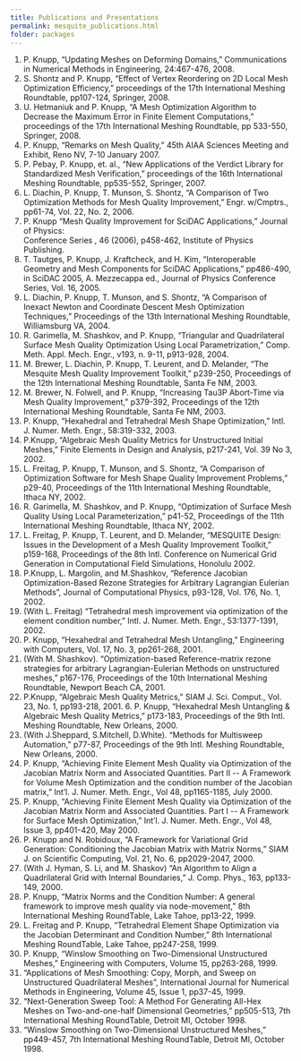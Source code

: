 ```yaml
---
title: Publications and Presentations
permalink: mesquite_publications.html
folder: packages
---
```


1.  P. Knupp, “Updating Meshes on Deforming Domains,” Communications in Numerical Methods in Engineering, 24:467-476, 2008.
2.  S. Shontz and P. Knupp, “Effect of Vertex Reordering on 2D Local Mesh Optimization Efficiency,” proceedings of the 17th International Meshing Roundtable, pp107-124, Springer, 2008.
3.  U. Hetmaniuk and P. Knupp, “A Mesh Optimization Algorithm to Decrease the Maximum Error in Finite Element Computations,” proceedings of the 17th International Meshing Roundtable, pp 533-550, Springer, 2008.
4.  P. Knupp, “Remarks on Mesh Quality,” 45th AIAA Sciences Meeting and Exhibit, Reno NV, 7-10 January 2007.
5.  P. Pebay, P. Knupp, et. al., “New Applications of the Verdict Library for Standardized Mesh Verification,” proceedings of the 16th International Meshing Roundtable, pp535-552, Springer, 2007.
6.  L. Diachin, P. Knupp, T. Munson, S. Shontz, “A Comparison of Two Optimization Methods for Mesh Quality Improvement,” Engr. w/Cmptrs., pp61-74, Vol. 22, No. 2, 2006.
7.  P. Knupp “Mesh Quality Improvement for SciDAC Applications,” Journal of Physics:  
    Conference Series , 46 (2006), p458-462, Institute of Physics Publishing.
8.  T. Tautges, P. Knupp, J. Kraftcheck, and H. Kim, “Interoperable Geometry and Mesh Components for SciDAC Applications,” pp486-490, in SciDAC 2005, A. Mezzecappa ed., Journal of Physics Conference Series, Vol. 16, 2005.
9.  L. Diachin, P. Knupp, T. Munson, and S. Shontz, “A Comparison of Inexact Newton and Coordinate Descent Mesh Optimization Techniques,” Proceedings of the 13th International Meshing Roundtable, Williamsburg VA, 2004.
10.  R. Garimella, M. Shashkov, and P. Knupp, “Triangular and Quadrilateral Surface Mesh Quality Optimization Using Local Parametrization,” Comp. Meth. Appl. Mech. Engr., v193, n. 9-11, p913-928, 2004.
11.  M. Brewer, L. Diachin, P. Knupp, T. Leurent, and D. Melander, “The Mesquite Mesh Quality Improvement Toolkit,” p239-250, Proceedings of the 12th International Meshing Roundtable, Santa Fe NM, 2003.
12.  M. Brewer, N. Folwell, and P. Knupp, “Increasing Tau3P Abort-Time via Mesh Quality Improvement,” p379-392, Proceedings of the 12th International Meshing Roundtable, Santa Fe NM, 2003.
13.  P. Knupp, “Hexahedral and Tetrahedral Mesh Shape Optimization,” Intl. J. Numer. Meth. Engr., 58:319-332, 2003.
14.  P.Knupp, “Algebraic Mesh Quality Metrics for Unstructured Initial Meshes,” Finite Elements in Design and Analysis, p217-241, Vol. 39 No 3, 2002.
15.  L. Freitag, P. Knupp, T. Munson, and S. Shontz, “A Comparison of Optimization Software for Mesh Shape Quality Improvement Problems,” p29-40, Proceedings of the 11th International Meshing Roundtable, Ithaca NY, 2002.
16.  R. Garimella, M. Shashkov, and P. Knupp, “Optimization of Surface Mesh Quality Using Local Parameterization,” p41-52, Proceedings of the 11th International Meshing Roundtable, Ithaca NY, 2002.
17.  L. Freitag, P. Knupp, T. Leurent, and D. Melander, “MESQUITE Design: Issues in the Development of a Mesh Quality Improvement Toolkit,” p159-168, Proceedings of the 8th Intl. Conference on Numerical Grid Generation in Computational Field Simulations, Honolulu 2002.
18.  P.Knupp, L. Margolin, and M.Shashkov, “Reference Jacobian Optimization-Based Rezone Strategies for Arbitrary Lagrangian Eulerian Methods”, Journal of Computational Physics, p93-128, Vol. 176, No. 1, 2002.
19.  (With L. Freitag) “Tetrahedral mesh improvement via optimization of the element condition number,” Intl. J. Numer. Meth. Engr., 53:1377-1391, 2002.
20.  P. Knupp, “Hexahedral and Tetrahedral Mesh Untangling,” Engineering with Computers, Vol. 17, No. 3, pp261-268, 2001.
21.  (With M. Shashkov). “Optimization-based Reference-matrix rezone strategies for arbitrary Lagrangian-Eulerian Methods on unstructured meshes,” p167-176, Proceedings of the 10th International Meshing Roundtable, Newport Beach CA, 2001.
22.  P.Knupp, “Algebraic Mesh Quality Metrics,” SIAM J. Sci. Comput., Vol. 23, No. 1, pp193-218, 2001\. 6\. P. Knupp, “Hexahedral Mesh Untangling & Algebraic Mesh Quality Metrics,” p173-183, Proceedings of the 9th Intl. Meshing Roundtable, New Orleans, 2000.
23.  (With J.Sheppard, S.Mitchell, D.White). “Methods for Multisweep Automation,” p77-87, Proceedings of the 9th Intl. Meshing Roundtable, New Orleans, 2000.
24.  P. Knupp, “Achieving Finite Element Mesh Quality via Optimization of the Jacobian Matrix Norm and Associated Quantities. Part II -- A Framework for Volume Mesh Optimization and the condition number of the Jacobian matrix,” Int’l. J. Numer. Meth. Engr., Vol 48, pp1165-1185, July 2000.
25.  P. Knupp, “Achieving Finite Element Mesh Quality via Optimization of the Jacobian Matrix Norm and Associated Quantities. Part I -- A Framework for Surface Mesh Optimization,” Int’l. J. Numer. Meth. Engr., Vol 48, Issue 3, pp401-420, May 2000.
26.  P. Knupp and N. Robidoux, “A Framework for Variational Grid Generation: Conditioning the Jacobian Matrix with Matrix Norms,” SIAM J. on Scientific Computing, Vol. 21, No. 6, pp2029-2047, 2000.
27.  (With J. Hyman, S. Li, and M. Shaskov) “An Algorithm to Align a Quadrilateral Grid with Internal Boundaries,” J. Comp. Phys., 163, pp133-149, 2000.
28.  P. Knupp, “Matrix Norms and the Condition Number: A general framework to improve mesh quality via node-movement,” 8th International Meshing RoundTable, Lake Tahoe, pp13-22, 1999.
29.  L. Freitag and P. Knupp, “Tetrahedral Element Shape Optimization via the Jacobian Determinant and Condition Number,” 8th International Meshing RoundTable, Lake Tahoe, pp247-258, 1999.
30.  P. Knupp, “Winslow Smoothing on Two-Dimensional Unstructured Meshes,” Engineering with Computers, Volume 15, pp263-268, 1999.
31.  “Applications of Mesh Smoothing: Copy, Morph, and Sweep on Unstructured Quadrilateral Meshes”, International Journal for Numerical Methods in Engineering, Volume 45, Issue 1, pp37-45, 1999.
32.  “Next-Generation Sweep Tool: A Method For Generating All-Hex Meshes on Two-and-one-half Dimensional Geometries,” pp505-513, 7th International Meshing RoundTable, Detroit MI, October 1998.
33.  “Winslow Smoothing on Two-Dimensional Unstructured Meshes,” pp449-457, 7th International Meshing RoundTable, Detroit MI, October 1998.
